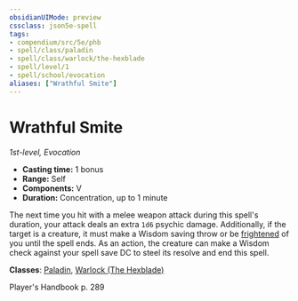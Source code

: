 ```yaml
---
obsidianUIMode: preview
cssclass: json5e-spell
tags:
- compendium/src/5e/phb
- spell/class/paladin
- spell/class/warlock/the-hexblade
- spell/level/1
- spell/school/evocation
aliases: ["Wrathful Smite"]
---
```

# Wrathful Smite
*1st-level, Evocation*  

- **Casting time:** 1 bonus
- **Range:** Self
- **Components:** V
- **Duration:** Concentration, up to 1 minute

The next time you hit with a melee weapon attack during this spell's duration, your attack deals an extra `1d6` psychic damage. Additionally, if the target is a creature, it must make a Wisdom saving throw or be [frightened](../../Rules%20&%20Options/5e%20Rules/conditions.md##frightened) of you until the spell ends. As an action, the creature can make a Wisdom check against your spell save DC to steel its resolve and end this spell.

**Classes**: [Paladin](../classes/paladin.md#), [Warlock (The Hexblade)](../classes/warlock-the-hexblade-xge.md#)

Player's Handbook p. 289